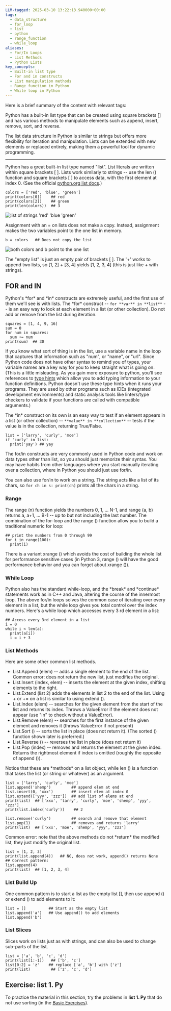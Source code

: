 ```yaml
---
LLM-tagged: 2025-03-10 13:22:13.940000+00:00
tags:
  - data_structure
  - for_loop
  - list
  - python
  - range_function
  - while_loop
aliases:
  - For/In Loops
  - List Methods
  - Python Lists
key_concepts:
  - Built-in list type
  - For and in constructs
  - List manipulation methods
  - Range function in Python
  - While loop in Python
---
```



Here is a brief summary of the content with relevant tags:

Python has a built-in list type that can be created using square brackets [] and has various methods to manipulate elements such as append, insert, remove, sort, and reverse. 

The list data structure in Python is similar to strings but offers more flexibility for iteration and manipulation. Lists can be extended with new elements or replaced entirely, making them a powerful tool for dynamic programming. 

---

Python has a great built-in list type named "list". List literals are written within square brackets \[ \]. Lists work similarly to strings -- use the len () function and square brackets \[ \] to access data, with the first element at index 0. (See the official [python.org list docs](http://docs.python.org/tut/node7.html).)

  ```
  colors = ['red', 'blue', 'green']
  print(colors[0])    ## red
  print(colors[2])    ## green
  print(len(colors))  ## 3
```

![list of strings 'red' 'blue 'green'](https://developers.google.com/static/edu/python/images/list1.png?authuser=1)

Assignment with an = on lists does not make a copy. Instead, assignment makes the two variables point to the one list in memory.

  ```
  b = colors   ## Does not copy the list
```

![both colors and b point to the one list](https://developers.google.com/static/edu/python/images/list2.png?authuser=1)

The "empty list" is just an empty pair of brackets \[ \]. The '+' works to append two lists, so \[1, 2\] + \[3, 4\] yields \[1, 2, 3, 4\] (this is just like + with strings).

## FOR and IN

Python's \*for\* and \*in\* constructs are extremely useful, and the first use of them we'll see is with lists. The \*for\* construct -- `for **var** in **list**` -- is an easy way to look at each element in a list (or other collection). Do not add or remove from the list during iteration.

  ```
  squares = [1, 4, 9, 16]
  sum = 0
  for num in squares:
    sum += num
  print(sum)  ## 30
```

If you know what sort of thing is in the list, use a variable name in the loop that captures that information such as "num", or "name", or "url". Since Python code does not have other syntax to remind you of types, your variable names are a key way for you to keep straight what is going on. (This is a little misleading. As you gain more exposure to python, you'll see references to [type hints](https://docs.python.org/3/library/typing.html) which allow you to add typing information to your function definitions. Python doesn't use these type hints when it runs your programs. They are used by other programs such as IDEs (integrated development environments) and static analysis tools like linters/type checkers to validate if your functions are called with compatible arguments.)

The \*in\* construct on its own is an easy way to test if an element appears in a list (or other collection) -- `**value** in **collection**` -- tests if the value is in the collection, returning True/False.

  ```
  list = ['larry', 'curly', 'moe']
  if 'curly' in list:
    print('yay') ## yay
```

The for/in constructs are very commonly used in Python code and work on data types other than list, so you should just memorize their syntax. You may have habits from other languages where you start manually iterating over a collection, where in Python you should just use for/in.

You can also use for/in to work on a string. The string acts like a list of its chars, so `for ch in s: print(ch)` prints all the chars in a string.

### Range

The range (n) function yields the numbers 0, 1, ... N-1, and range (a, b) returns a, a+1, ... B-1 -- up to but not including the last number. The combination of the for-loop and the range () function allow you to build a traditional numeric for loop:

  ```
  ## print the numbers from 0 through 99
  for i in range(100):
    print(i)
```

There is a variant xrange () which avoids the cost of building the whole list for performance sensitive cases (in Python 3, range () will have the good performance behavior and you can forget about xrange ()).

### While Loop

Python also has the standard while-loop, and the \*break\* and \*continue\* statements work as in C++ and Java, altering the course of the innermost loop. The above for/in loops solves the common case of iterating over every element in a list, but the while loop gives you total control over the index numbers. Here's a while loop which accesses every 3 rd element in a list:

  ```
  ## Access every 3rd element in a list
  i = 0
  while i < len(a):
    print(a[i])
    i = i + 3
```

### List Methods

Here are some other common list methods.

- List.Append (elem) -- adds a single element to the end of the list. Common error: does not return the new list, just modifies the original.
- List.Insert (index, elem) -- inserts the element at the given index, shifting elements to the right.
- List.Extend (list 2) adds the elements in list 2 to the end of the list. Using + or += on a list is similar to using extend ().
- List.Index (elem) -- searches for the given element from the start of the list and returns its index. Throws a ValueError if the element does not appear (use "in" to check without a ValueError).
- List.Remove (elem) -- searches for the first instance of the given element and removes it (throws ValueError if not present)
- List.Sort () -- sorts the list in place (does not return it). (The sorted () function shown later is preferred.)
- List.Reverse () -- reverses the list in place (does not return it)
- List.Pop (index) -- removes and returns the element at the given index. Returns the rightmost element if index is omitted (roughly the opposite of append ()).

Notice that these are \*methods\* on a list object, while len () is a function that takes the list (or string or whatever) as an argument.

  ```
  list = ['larry', 'curly', 'moe']
  list.append('shemp')         ## append elem at end
  list.insert(0, 'xxx')        ## insert elem at index 0
  list.extend(['yyy', 'zzz'])  ## add list of elems at end
  print(list)  ## ['xxx', 'larry', 'curly', 'moe', 'shemp', 'yyy', 'zzz']
  print(list.index('curly'))    ## 2

  list.remove('curly')         ## search and remove that element
  list.pop(1)                  ## removes and returns 'larry'
  print(list)  ## ['xxx', 'moe', 'shemp', 'yyy', 'zzz']
```

Common error: note that the above methods do not \*return\* the modified list, they just modify the original list.

  ```
  list = [1, 2, 3]
  print(list.append(4))   ## NO, does not work, append() returns None
  ## Correct pattern:
  list.append(4)
  print(list)  ## [1, 2, 3, 4]
```

### List Build Up

One common pattern is to start a list as the empty list \[\], then use append () or extend () to add elements to it:

  ```
  list = []          ## Start as the empty list
  list.append('a')   ## Use append() to add elements
  list.append('b')
```

### List Slices

Slices work on lists just as with strings, and can also be used to change sub-parts of the list.

  ```
  list = ['a', 'b', 'c', 'd']
  print(list[1:-1])   ## ['b', 'c']
  list[0:2] = 'z'    ## replace ['a', 'b'] with ['z']
  print(list)         ## ['z', 'c', 'd']
```

## Exercise: list 1. Py

To practice the material in this section, try the problems in **list 1. Py** that do not use sorting (in the [Basic Exercises](https://developers.google.com/edu/python/exercises/basic?authuser=1)).